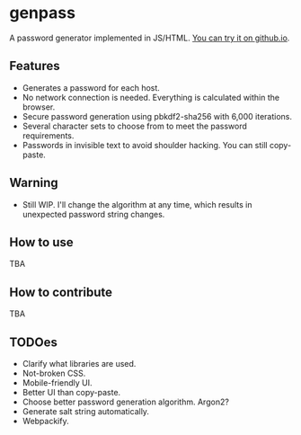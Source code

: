 # genpass
A password generator implemented in JS/HTML.
[You can try it on github.io](https://gusmachine.github.io/genpass/genpass.html).

## Features
- Generates a password for each host.
- No network connection is needed. Everything is calculated within the browser.
- Secure password generation using pbkdf2-sha256 with 6,000 iterations.
- Several character sets to choose from to meet the password requirements.
- Passwords in invisible text to avoid shoulder hacking. You can still copy-paste.

## Warning
- Still WIP. I'll change the algorithm at any time, which results in
  unexpected password string changes.

## How to use
TBA

## How to contribute
TBA

## TODOes
- Clarify what libraries are used.
- Not-broken CSS.
- Mobile-friendly UI.
- Better UI than copy-paste.
- Choose better password generation algorithm. Argon2?
- Generate salt string automatically.
- Webpackify.
